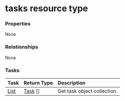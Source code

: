 # tasks resource type



### Properties
None

### Relationships
None


### Tasks

| Task		   | Return Type	|Description|
|:---------------|:--------|:----------|
|[List](../api/task_list.md) | [Task](task.md) [] |Get task object collection. |

<!-- uuid: 83d5f7b4-25a3-47f1-b380-d42cda8ac3cf
2015-10-12 23:19:40 UTC -->
